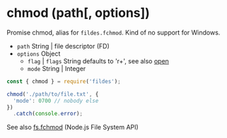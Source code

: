 # chmod (path[, options])

Promise chmod, alias for `fildes.fchmod`.
Kind of no support for Windows.

- `path` String | file descriptor (FD)
- `options` Object
  - `flag` | `flags` String defaults to 'r+', see also [open](https://github.com/thisconnect/fildes/tree/master/lib/open)
  - `mode` String | Integer

```javascript
const { chmod } = require('fildes');

chmod('./path/to/file.txt', {
  'mode': 0700 // nobody else
})
  .catch(console.error);
```

See also [fs.fchmod](https://nodejs.org/api/fs.html#fs_fs_fchmod_fd_mode_callback) (Node.js File System API)
